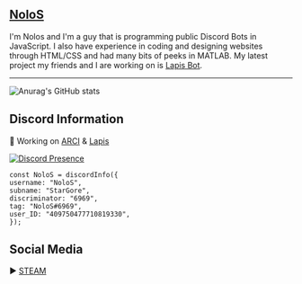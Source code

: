 ## <a href="https://lapisbot.xyz/" URL> NoloS </a>
I'm Nolos and I'm a guy that is programming public Discord Bots in JavaScript. I also have experience in coding and designing websites through HTML/CSS and had many bits of peeks in MATLAB.
My latest project my friends and I are working on is <a href="https://top.gg/servers/967412084746883072" URL> Lapis Bot</a>.
_________________________________
![Anurag's GitHub stats](https://github-readme-stats.vercel.app/api?username=StarGore&show_icons=true&theme=tokyonight)
## Discord Information
🤖 Working on <a href="https://top.gg/bot/902635073608777769" URL>ARCI</a> & <a href="https://discord.gg/lapis" URL>Lapis</a>  

[![Discord Presence](https://lanyard.cnrad.dev/api/409750477710819330)](https://discord.com/users/409750477710819330)

```
const NoloS = discordInfo({
username: "NoloS",
subname: "StarGore",
discriminator: "6969",
tag: "NoloS#6969",
user_ID: "409750477710819330",
});
```
## Social Media
▶️ <a href="https://steamcommunity.com/profiles/76561198196385243" URL>STEAM</a>  
